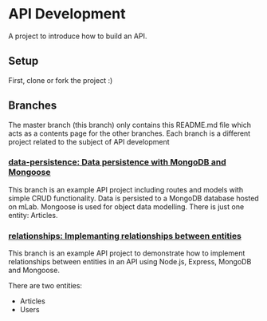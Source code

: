 # API Development
A project to introduce how to build an API.

## Setup
First, clone or fork the project :)

## Branches
The master branch (this branch) only contains this README.md file which acts as a contents page for the other branches.
Each branch is a different project related to the subject of API development

### [data-persistence: Data persistence with MongoDB and Mongoose](https://github.com/richjava/api-development/tree/data-persistence)

This branch is an example API project including routes and models with simple CRUD functionality. Data is persisted to a 
MongoDB database hosted on mLab. Mongoose is used for object data modelling. There is just one entity: Articles.

### [relationships: Implemanting relationships between entities](https://github.com/richjava/api-development/tree/relationships)

This branch is an example API project to demonstrate how to implement relationships between entities in an API using Node.js, Express, MongoDB and Mongoose.

There are two entities:

* Articles
* Users